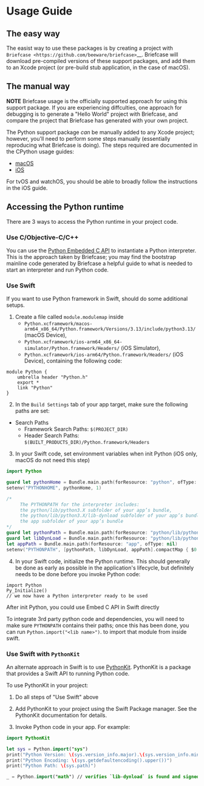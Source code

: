 # Usage Guide

## The easy way

The easist way to use these packages is by creating a project with `Briefcase
<https://github.com/beeware/briefcase>`__. Briefcase will download pre-compiled
versions of these support packages, and add them to an Xcode project (or
pre-build stub application, in the case of macOS).

## The manual way

**NOTE** Briefcase usage is the officially supported approach for using this
support package. If you are experiencing diffculties, one approach for debugging
is to generate a "Hello World" project with Briefcase, and compare the project that
Briefcase has generated with your own project.

The Python support package *can* be manually added to any Xcode project;
however, you'll need to perform some steps manually (essentially reproducing
what Briefcase is doing). The steps required are documented in the CPython usage
guides:

* [macOS](https://docs.python.org/3/using/mac.html)
* [iOS](https://docs.python.org/3/using/ios.html#adding-python-to-an-ios-project)

For tvOS and watchOS, you should be able to broadly follow the instructions in
the iOS guide.

## Accessing the Python runtime

There are 3 ways to access the Python runtime in your project code.

### Use C/Objective-C/C++

You can use the [Python Embedded C
API](https://docs.python.org/3/extending/embedding.html) to instantiate a Python
interpreter. This is the approach taken by Briefcase; you may find the bootstrap
mainline code generated by Briefcase a helpful guide to what is needed to start
an interpreter and run Python code.

### Use Swift
If you want to use Python framework in Swift, should do some additional setups.

1. Create a file called `module.modulemap` inside
   - `Python.xcframework/macos-arm64_x86_64/Python.framework/Versions/3.13/include/python3.13/` (macOS Device),
   - `Python.xcframework/ios-arm64_x86_64-simulator/Python.framework/Headers/` (iOS Simulator),
   - `Python.xcframework/ios-arm64/Python.framework/Headers/` (iOS Device),
   containing the following code:
```
module Python {
    umbrella header "Python.h"
    export *
    link "Python"
}
```

2. In the `Build Settings` tab of your app target, make sure the following paths are set:
- Search Paths
  - Framework Search Paths: ```$(PROJECT_DIR)```
  - Header Search Paths: ```$(BUILT_PRODUCTS_DIR)/Python.framework/Headers```

3. In your Swift code, set environment variables when init Python (iOS only, macOS do not need this step)

```swift
import Python

guard let pythonHome = Bundle.main.path(forResource: "python", ofType: nil) else { return }
setenv("PYTHONHOME", pythonHome, 1)

/*
     The PYTHONPATH for the interpreter includes:
     the python/lib/python3.X subfolder of your app’s bundle,
     the python/lib/python3.X/lib-dynload subfolder of your app’s bundle, and
     the app subfolder of your app’s bundle
*/
guard let pythonPath = Bundle.main.path(forResource: "python/lib/python3.13", ofType: nil) else { return }
guard let libDynLoad = Bundle.main.path(forResource: "python/lib/python3.13/lib-dynload", ofType: nil) else { return }
let appPath = Bundle.main.path(forResource: "app", ofType: nil)
setenv("PYTHONPATH", [pythonPath, libDynLoad, appPath].compactMap { $0 }.joined(separator: ":"), 1)
```

4. In your Swift code, initialize the Python runtime. This should generally be
   done as early as possible in the application's lifecycle, but definitely
   needs to be done before you invoke Python code:
```
import Python
Py_Initialize()
// we now have a Python interpreter ready to be used
```

After init Python, you could use Embed C API in Swift directly

To integrate 3rd party python code and dependencies, you will need to make sure
`PYTHONPATH` contains their paths; once this has been done, you can run
`Python.import("<lib name>")`. to import that module from inside swift.


### Use Swift with `PythonKit`

An alternate approach in Swift is to use
[PythonKit](https://github.com/pvieito/PythonKit). PythonKit is a package that
provides a Swift API to running Python code.

To use PythonKit in your project:

1. Do all steps of "Use Swift" above
2. Add PythonKit to your project using the Swift Package manager. See the
   PythonKit documentation for details.

3. Invoke Python code in your app. For example:
```swift
import PythonKit

let sys = Python.import("sys")
print("Python Version: \(sys.version_info.major).\(sys.version_info.minor)")
print("Python Encoding: \(sys.getdefaultencoding().upper())")
print("Python Path: \(sys.path)")

_ = Python.import("math") // verifies `lib-dynload` is found and signed successfully
```
